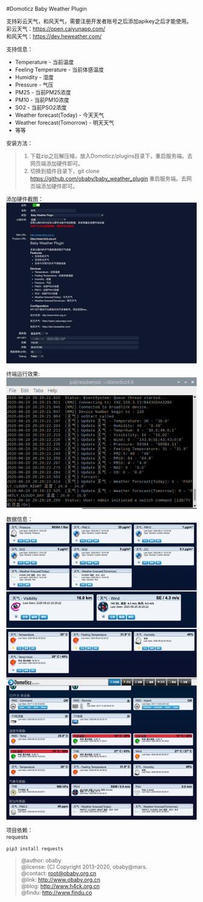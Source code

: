 #Domoticz Baby Weather Plugin


支持彩云天气，和风天气，需要注册开发者账号之后添加apikey之后才能使用。  
彩云天气：https://open.caiyunapp.com/  
和风天气：https://dev.heweather.com/  

支持信息：  
- Temperature - 当前温度
- Feeling Temperature - 当前体感温度
- Humidity - 湿度
- Pressure - 气压
- PM25 - 当前PM25浓度
- PM10 - 当前PM10浓度
- SO2 - 当前PSO2浓度
- Weather forecast(Today) - 今天天气
- Weather forecast(Tomorrow) - 明天天气
- 等等  

安装方法：
> 1. 下载zip之后解压缩，放入Domoticz/plugins目录下，重启服务端。去网页端添加硬件即可。  
> 2. 切换到插件目录下，git clone https://github.com/obaby/baby_weather_plugin 重启服务端。去网页端添加硬件即可。  

添加硬件截图：  
![device](screenshot/device.jpg)  

终端运行效果:  
![console](screenshot/console.png)  

数据信息：  
![weather](screenshot/weather.png)  
![wind](screenshot/wind.png)  
![temp](screenshot/temp.png)  
![home](screenshot/home.png)  

项目依赖：  
requests
```bash
pip3 install requests
```


> @author: obaby  
> @license: (C) Copyright 2013-2020, obaby@mars.  
> @contact: root@obaby.org.cn  
> @link: http://www.obaby.org.cn  
> @blog: http://www.h4ck.org.cn  
> @findu: http://www.findu.co  